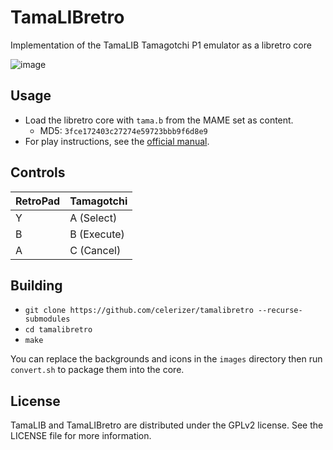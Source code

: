 # TamaLIBretro

Implementation of the TamaLIB Tamagotchi P1 emulator as a libretro core

![image](https://github.com/user-attachments/assets/be833627-ec6e-4103-9cd2-6d29e8bfa82b)

## Usage
- Load the libretro core with `tama.b` from the MAME set as content.
  - MD5: `3fce172403c27274e59723bbb9f6d8e9`
- For play instructions, see the [official manual](https://www.bandai.com/amfile/file/download/file/167/product/1276811/).

## Controls
| RetroPad | Tamagotchi |
|-|-|
| Y | A (Select) |
| B | B (Execute) |
| A | C (Cancel) |

## Building
* `git clone https://github.com/celerizer/tamalibretro --recurse-submodules`
* `cd tamalibretro`
* `make`

You can replace the backgrounds and icons in the `images` directory then run `convert.sh` to package them into the core.

## License
TamaLIB and TamaLIBretro are distributed under the GPLv2 license. See the LICENSE file for more information.
